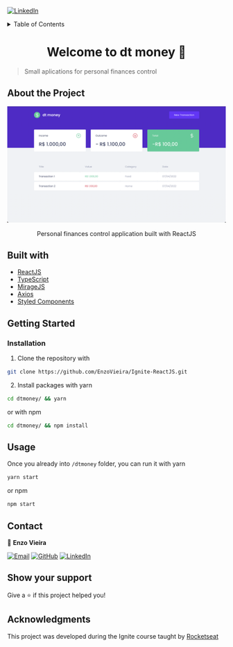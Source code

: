 [![LinkedIn][linkedin-shield]][linkedin-url]

<!-- TABLE OF CONTENTS -->
<details>
  <summary>Table of Contents</summary>

  <ol>
    <li><a href="#about-the-project">About</a></li>
    <li><a href="#built-with">Built with</a></li>
    <li><a href="#getting-started">Getting Started</a></li>
    <li><a href="#usage">Usage</a></li>
    <li><a href="#contact">Contact</a></li>
    <li><a href="#show-your-support">Show your support</a></li>
    <li><a href="#acknowledgments">Acknowledgments</a></li>
  </ol>
</details>

<h1 align="center">Welcome to dt money 👋</h1>

> Small aplications for personal finances control

## About the Project

![alt text][dashboard-screenshot]

<div>
  <p align="center">
    Personal finances control application built with ReactJS
  </p>
</div>

## Built with

- [ReactJS](https://reactjs.org/)
- [TypeScript](https://www.typescriptlang.org/)
- [MirageJS](https://miragejs.com/)
- [Axios](https://github.com/axios/axios)
- [Styled Components](https://styled-components.com/)

## Getting Started

### Installation

1. Clone the repository with

```sh
git clone https://github.com/EnzoVieira/Ignite-ReactJS.git
```

2. Install packages with yarn

```sh
cd dtmoney/ && yarn
```

or with npm

```sh
cd dtmoney/ && npm install
```

## Usage

Once you already into `/dtmoney` folder, you can run it with yarn

```sh
yarn start
```

or npm

```sh
npm start
```

## Contact

👤 **Enzo Vieira**

[![Email][outlook-shield]][outlook-url] [![GitHub][github-shield]][github-url] [![LinkedIn][linkedin-shield]][linkedin-url]

## Show your support

Give a ⭐️ if this project helped you!

## Acknowledgments

This project was developed during the Ignite course taught by [Rocketseat](https://www.rocketseat.com.br/)

<!-- MARKDOWN LINKS & IMAGES -->

[linkedin-shield]: https://img.shields.io/badge/LinkedIn-0077B5?style=for-the-badge&logo=linkedin&logoColor=white
[github-shield]: https://img.shields.io/badge/GitHub-100000?style=for-the-badge&logo=github&logoColor=white
[outlook-shield]: https://img.shields.io/badge/Microsoft_Outlook-0078D4?style=for-the-badge&logo=microsoft-outlook&logoColor=white
[linkedin-url]: https://www.linkedin.com/in/enzo-vieira/
[github-url]: https://github.com/EnzoVieira
[outlook-url]: enzovieira16@hotmail.com
[dashboard-screenshot]: images/dashboard.png
